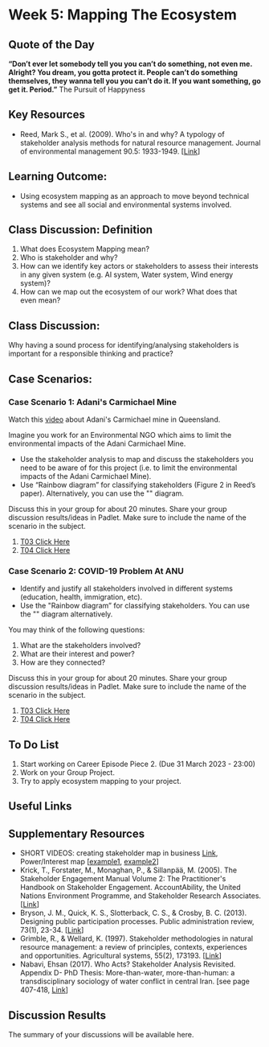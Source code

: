 # Week 5: Mapping The Ecosystem

## Quote of the Day
**“Don’t ever let somebody tell you you can’t do something, not even me. Alright? You dream, you gotta protect it. People can’t do something themselves, they wanna tell you you can’t do it. If you want something, go get it. Period.”** 
The Pursuit of Happyness

## Key Resources
  * Reed, Mark S., et al. (2009). Who's in and why? A typology of stakeholder analysis methods for natural resource management. Journal of environmental management 90.5: 1933-1949. \[[Link](https://www.sciencedirect.com/science/article/pii/S0301479709000024)\]


## Learning Outcome:

  * Using ecosystem mapping as an approach to move beyond technical systems and see all social and environmental systems involved.

## Class Discussion: Definition

1. What does Ecosystem Mapping mean?
2. Who is stakeholder and why?
3. How can we identify key actors or stakeholders to assess their interests in any given system (e.g. AI system, Water system, Wind energy system)?
4. How can we map out the ecosystem of our work? What does that even mean?

## Class Discussion:

Why having a sound process for identifying/analysing stakeholders is important for a responsible thinking and practice?

## Case Scenarios:

### Case Scenario 1: Adani's Carmichael Mine

Watch this [video](https://www.smh.com.au/business/companies/adani-is-just-not-going-to-happen-20160404-gnxwkl.html) about Adani's Carmichael mine in Queensland.

Imagine you work for an Environmental NGO which aims to limit the environmental impacts of the Adani Carmichael Mine.

  * Use the stakeholder analysis to map and discuss the stakeholders you need to be aware of for this project (i.e. to limit the environmental impacts of the Adani Carmichael Mine).
  * Use “Rainbow diagram” for classifying stakeholders (Figure 2 in Reed’s paper). Alternatively, you can use the "" diagram.

Discuss this in your group for about 20 minutes. Share your group discussion results/ideas in Padlet. Make sure to include the name of the scenario in the subject.

  1. [T03 Click Here](https://anu.padlet.org/u6554505/mapping-the-ecosystem-bp5m4d1vqj6hk8cq)
  2. [T04 Click Here]()


### Case Scenario 2: COVID-19 Problem At ANU

  * Identify and justify all stakeholders involved in different systems (education, health, immigration, etc).
  * Use the "Rainbow diagram” for classifying stakeholders. You can use the "" diagram alternatively.

You may think of the following questions:

  1. What are the stakeholders involved?
  2. What are their interest and power?
  3. How are they connected? 

 Discuss this in your group for about 20 minutes. Share your group discussion results/ideas in Padlet. Make sure to include the name of the scenario in the subject.

  1. [T03 Click Here](https://anu.padlet.org/u6554505/mapping-the-ecosystem-bp5m4d1vqj6hk8cq)
  2. [T04 Click Here]()


## To Do List
1. Start working on Career Episode Piece 2. (Due 31 March 2023 - 23:00)
2. Work on your Group Project.
3. Try to apply ecosystem mapping to your project. 


## Useful Links



## Supplementary Resources
  * SHORT VIDEOS: creating stakeholder map in business [Link](https://www.youtube.com/watch?v=eqZfiTp1HZw), Power/Interest map \[[example1](https://www.youtube.com/watch?v=eqZfiTp1HZw), [example2](https://www.youtube.com/watch?v=OkyVirNorAc)\]
  * Krick, T., Forstater, M., Monaghan, P., & Sillanpää, M. (2005). The Stakeholder Engagement Manual Volume 2: The Practitioner's Handbook on Stakeholder Engagement. AccountAbility, the United Nations Environment Programme, and Stakeholder Research Associates. \[[Link](https://ccednet-rcdec.ca/sites/ccednet-rcdec.ca/files/the_stakeholder_engagement_manual_-_volume_2.pdf)\]
  * Bryson, J. M., Quick, K. S., Slotterback, C. S., & Crosby, B. C. (2013). Designing public participation processes. Public administration review, 73(1), 23-34. \[[Link](https://onlinelibrary.wiley.com/doi/pdf/10.1111/j.1540-6210.2012.02678.x?casa_token=FYn799OwW8IAAAAA:JwWU44KNcnEHGQ5IFG4tVFP9QMqfw4Jug8EDktjR05mIbEsLRgiKyXAmL_epHqyTwinICmYaSBcbanM9)\]
  * Grimble, R., & Wellard, K. (1997). Stakeholder methodologies in natural resource management: a review of principles, contexts, experiences and opportunities. Agricultural systems, 55(2), 173193. \[[Link](https://www.sciencedirect.com/science/article/pii/S0308521X97000061)\]
  * Nabavi, Ehsan (2017). Who Acts? Stakeholder Analysis Revisited. Appendix D- PhD Thesis: More-than-water, more-than-human: a transdisciplinary sociology of water conflict in central Iran. \[see page 407-418, [Link](https://bit.ly/2PXFHCR)\]


## Discussion Results
The summary of your discussions will be available here.



